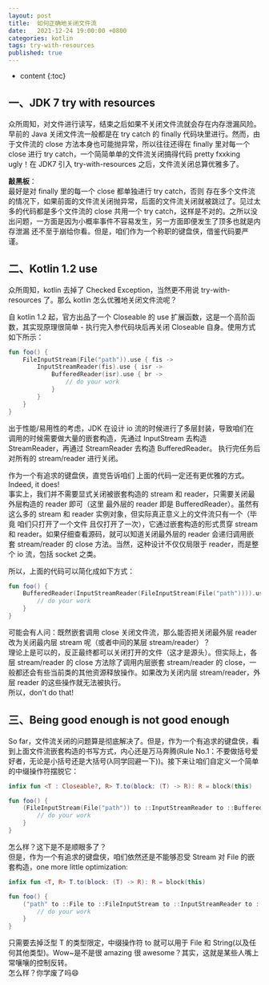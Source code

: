 ```yaml
---
layout: post
title:  如何正确地关闭文件流
date:   2021-12-24 19:00:00 +0800
categories: kotlin
tags: try-with-resources
published: true
---
```


* content
{:toc}

## 一、JDK 7 try with resources

众所周知，对文件进行读写，结束之后如果不关闭文件流就会存在内存泄漏风险。早前的 Java 关闭文件流一般都是在 try catch 的 finally 代码块里进行。然而，由于文件流的 close 方法本身也可能抛异常，所以往往还得在 finally 里对每一个 close 进行 try catch，一个简简单单的文件流关闭搞得代码 pretty fxxking ugly！在 JDK7 引入 try-with-resources 之后，文件流关闭总算优雅多了。

**敲黑板**：<br>
最好是对 finally 里的每一个 close 都单独进行 try catch，否则 存在多个文件流的情况下，如果前面的文件流关闭抛异常，后面的文件流关闭就被跳过了。见过太多的代码都是多个文件流的 close 共用一个 try catch，这样是不对的。之所以没出问题，一方面是因为小概率事件不容易发生，另一方面即便发生了顶多也就是内存泄漏 还不至于崩给你看。但是，咱们作为一个称职的键盘侠，借鉴代码要严谨。

## 二、Kotlin 1.2 use

众所周知，kotlin 去掉了 Checked Exception，当然更不用说 try-with-resources 了。那么 kotlin 怎么优雅地关闭文件流呢？

自 kotlin 1.2 起，官方出品了一个 Closeable 的 use 扩展函数，这是一个高阶函数，其实现原理很简单 - 执行完入参代码块后再关闭 Closeable 自身。使用方式如下所示：

```kotlin
fun foo() {
    FileInputStream(File("path")).use { fis ->
        InputStreamReader(fis).use { isr ->
            BufferedReader(isr).use { br ->
                // do your work
            }
        }
    }  
}
```

出于性能/易用性的考虑，JDK 在设计 io 流的时候进行了多层封装，导致咱们在调用的时候需要做大量的嵌套构造，先通过 InputStream 去构造 StreamReader，再通过 StreamReader 去构造 BufferedReader。
执行完任务后对所有的 stream/reader 进行关闭。

作为一个有追求的键盘侠，直觉告诉咱们 上面的代码一定还有更优雅的方式。<br>
Indeed, it does! <br>
事实上，我们并不需要显式关闭被嵌套构造的 stream 和 reader，只需要关闭最外层构造的 reader 即可（这里 最外层的 reader 即是 BufferedReader）。虽然有这么多的 stream 和 reader 
实例对象，但实际真正意义上的文件流只有一个（毕竟 咱们只打开了一个文件 且仅打开了一次），它通过嵌套构造的形式贯穿 stream 和 reader。如果仔细查看源码，就可以知道关闭最外层的 reader 会递归调用嵌套 stream/reader 的 close 方法。当然，这种设计不仅仅局限于 reader，而是整个 io 流，包括 socket 之类。

所以，上面的代码可以简化成如下方式：

```kotlin
fun foo() {
    BufferedReader(InputStreamReader(FileInputStream(File("path")))).use {
        // do your work
    }
}
```

可能会有人问：既然嵌套调用 close 关闭文件流，那么能否把关闭最外层 reader 改为关闭最内层 stream 呢（或者中间的某层 stream/reader）？<br>
理论上是可以的，反正最终都可以关闭打开的文件（这才是源头）。但实际上，各层 stream/reader 的 close 方法除了调用内层嵌套 stream/reader 的 close，一般都还会有些当前类的其他资源释放操作。如果改为关闭内层 stream/reader，外层 reader 的这些操作就无法被执行。<br>
所以，don't do that!

## 三、Being good enough is not good enough

So far，文件流关闭的问题算是彻底解决了。但是，作为一个有追求的键盘侠，看到上面文件流嵌套构造的书写方式，内心还是万马奔腾(Rule No.1：不要做括号爱好者，无论是小括号还是大括号(λ同学回避一下))。接下来让咱们自定义一个简单的中缀操作符摆脱它：

```kotlin
infix fun <T : Closeable?, R> T.to(block: (T) -> R): R = block(this)

fun foo() {
    (FileInputStream(File("path")) to ::InputStreamReader to ::BufferedReader).use {
        // do your work
    }
}
```

怎么样？这下是不是顺眼多了？<br>
但是，作为一个有追求的键盘侠，咱们依然还是不能够忍受 Stream 对 File 的嵌套构造，one more little optimization:

```kotlin
infix fun <T, R> T.to(block: (T) -> R): R = block(this)

fun foo() {
    ("path" to ::File to ::FileInputStream to ::InputStreamReader to ::BufferedReader).use {
        // do your work
    }
}
```

只需要去掉泛型 T 的类型限定，中缀操作符 to 就可以用于 File 和 String(以及任何其他类型)。Wow~是不是很 amazing 很 awesome？其实，这就是某些人嘴上常嚷嚷的控制反转。<br>
怎么样？你学废了吗:smile:

<!-- https://www.geeksforgeeks.org/correct-ways-to-close-inputstream-and-outputstream-in-java-with-examples/ -->
<!-- http://www.javapractices.com/topic/TopicAction.do?Id=8 -->
<!-- https://stackoverflow.com/questions/65949050/kotlin-nested-use-function-for-java-try-with-resource -->
<!-- http://hg.openjdk.java.net/jdk8/jdk8/jdk/file/687fd7c7986d/src/share/classes/sun/nio/cs/StreamDecoder.java -->